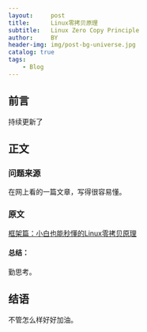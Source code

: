 ```yaml
---
layout:     post
title:      Linux零拷贝原理
subtitle:   Linux Zero Copy Principle
author:     BY
header-img: img/post-bg-universe.jpg
catalog: true
tags:
    - Blog
---
```



## 前言

持续更新了

## 正文

### 问题来源

在网上看的一篇文章，写得很容易懂。  

### 原文

[框架篇：小白也能秒懂的Linux零拷贝原理](https://juejin.im/post/6887469050515947528)      

#### 总结：
勤思考。  

## 结语
不管怎么样好好加油。
